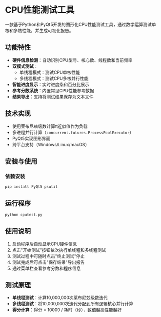 # CPU性能测试工具

一款基于Python和PyQt5开发的图形化CPU性能测试工具，通过数学运算测试单核和多核性能，并生成可视化报告。

## 功能特性

- **硬件信息检测**：自动识别CPU型号、核心数、线程数和当前频率
- **双模式测试**：
  - 单线程模式：测试CPU单核性能
  - 多线程模式：测试CPU多核并行性能
- **智能进度显示**：实时进度条和百分比展示
- **参考分数系统**：内置常见CPU性能参考数据
- **结果导出**：支持将测试结果保存为文本文件

## 技术实现

- 使用莱布尼兹级数计算π近似值作为负载
- 多进程并行计算（`concurrent.futures.ProcessPoolExecutor`）
- PyQt5实现图形界面
- 跨平台支持（Windows/Linux/macOS）

## 安装与使用

### 依赖安装
```bash
pip install PyQt5 psutil
```

## 运行程序
```bash
python cputest.py
```

## 使用说明
1. 启动程序后自动显示CPU硬件信息
2. 点击"开始测试"按钮依次执行单线程和多线程测试
3. 测试过程中可随时点击"终止测试"停止
4. 测试完成后可点击"保存结果"导出报告
5. 通过菜单栏查看参考分数和程序信息

## 测试原理
- **单线程测试**：计算10,000,000次莱布尼兹级数迭代
- **多线程测试**：将10,000,000次迭代分配到所有逻辑核心并行计算
- **得分计算**：得分 = 10000 / 耗时（秒），数值越高性能越好

